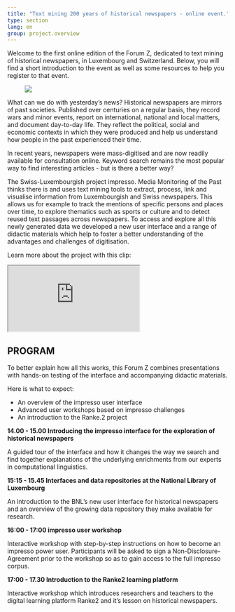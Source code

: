 ```yaml
---
title: "Text mining 200 years of historical newspapers - online event."
type: section
lang: en
group: project.overview
---
```


Welcome to the first online edition of the Forum Z, dedicated to text mining of historical newspapers, in Luxembourg and Switzerland. Below, you will find a short introduction to the event as well as some resources to help you register to that event.  


<!-- more -->

<figure class='respect-margin'>
      <img class='cover' src='{{ site.url }}/assets/images/forum_z_impresso_web_online_smaller.png'>
      <figcaption class="wrapper">
          <p></p>
      </figcaption>
    </figure>

What can we do with yesterday’s news? Historical newspapers are mirrors of past societies. Published over centuries on a regular basis, they record wars and minor events, report on international, national and local matters, and document day-to-day life. They reflect the political, social and economic contexts in which they were produced and help us understand how people in the past experienced their time.

In recent years, newspapers were mass-digitised and are now readily available for consultation online. Keyword search remains the most popular way to find interesting articles - but is there a better way?

The Swiss-Luxembourgish project impresso. Media Monitoring of the Past thinks there is and uses text mining tools to extract, process, link and visualise information from Luxembourgish and Swiss newspapers. This allows us for example to track the mentions of specific persons and places over time, to explore thematics such as sports or culture and to detect reused text passages across newspapers. To access and explore all this newly generated data we developed a new user interface and a range of didactic materials which help to foster a better understanding of the advantages and challenges of digitisation.
 
 Learn more about the project with this clip: 
 
 
<div class="video-container respect-margin">
  <iframe src="https://www.youtube-nocookie.com/embed/2njluhEd3pg” frameborder="0" allow="accelerometer; autoplay; encrypted-media; gyroscope; picture-in-picture" allowfullscreen></iframe>
</div>

## PROGRAM

To better explain how all this works, this Forum Z combines presentations with hands-on testing of the interface and accompanying didactic materials.

Here is what to expect:

+ An overview of the impresso user interface
+ Advanced user workshops based on impresso challenges
+ An introduction to the Ranke.2 project

**14.00 - 15.00 Introducing the impresso interface for the exploration of historical newspapers**

A guided tour of the interface and how it changes the way we search and find together explanations of the underlying enrichments from our experts in computational linguistics.

**15:15 - 15.45 Interfaces and data repositories at the National Library of Luxembourg**

An introduction to the BNL’s new user interface for historical newspapers and an overview of the growing data repository they make available for research.

**16:00 - 17:00 impresso user workshop**

Interactive workshop with step-by-step instructions on how to become an impresso power user. Participants will be asked to sign a Non-Disclosure-Agreement prior to the workshop so as to gain access to the full impresso corpus.


**17:00 - 17.30 Introduction to the Ranke2 learning platform**

Interactive workshop which introduces researchers and teachers to the digital learning platform Ranke2 and it’s lesson on historical newspapers.

